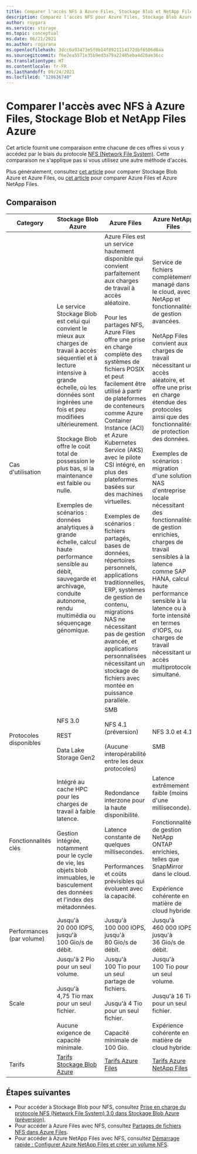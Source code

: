 ```yaml
---
title: Comparer l'accès NFS à Azure Files, Stockage Blob et NetApp Files Azure
description: Comparez l'accès NFS pour Azure Files, Stockage Blob Azure et NetApp Files Azure.
author: roygara
ms.service: storage
ms.topic: conceptual
ms.date: 06/21/2021
ms.author: rogarana
ms.openlocfilehash: 3dcc0a93473e5f0b14f8921114172dbf6506d8aa
ms.sourcegitcommit: f6e2ea5571e35b9ed3a79a22485eba4d20ae36cc
ms.translationtype: HT
ms.contentlocale: fr-FR
ms.lasthandoff: 09/24/2021
ms.locfileid: "128636740"
---
```

# <a name="compare-access-to-azure-files-blob-storage-and-azure-netapp-files-with-nfs"></a>Comparer l'accès avec NFS à Azure Files, Stockage Blob et NetApp Files Azure

Cet article fournit une comparaison entre chacune de ces offres si vous y accédez par le biais du protocole [NFS (Network File System)](https://en.wikipedia.org/wiki/Network_File_System). Cette comparaison ne s'applique pas si vous utilisez une autre méthode d'accès.

Plus généralement, consultez [cet article](storage-introduction.md) pour comparer Stockage Blob Azure et Azure Files, ou [cet article](../files/storage-files-netapp-comparison.md) pour comparer Azure Files et Azure NetApp Files.

## <a name="comparison"></a>Comparaison

|Category  |Stockage Blob Azure  |Azure Files  |Azure NetApp Files  |
|---------|---------|---------|---------|
|Cas d'utilisation     |Le service Stockage Blob est celui qui convient le mieux aux charges de travail à accès séquentiel et à lecture intensive à grande échelle, où les données sont ingérées une fois et peu modifiées ultérieurement.<br></br>Stockage Blob offre le coût total de possession le plus bas, si la maintenance est faible ou nulle.<br></br>Exemples de scénarios : données analytiques à grande échelle, calcul haute performance sensible au débit, sauvegarde et archivage, conduite autonome, rendu multimédia ou séquençage génomique.         |Azure Files est un service hautement disponible qui convient parfaitement aux charges de travail à accès aléatoire.<br></br>Pour les partages NFS, Azure Files offre une prise en charge complète des systèmes de fichiers POSIX et peut facilement être utilisé à partir de plateformes de conteneurs comme Azure Container Instance (ACI) et Azure Kubernetes Service (AKS) avec le pilote CSI intégré, en plus des plateformes basées sur des machines virtuelles.<br></br>Exemples de scénarios : fichiers partagés, bases de données, répertoires personnels, applications traditionnelles, ERP, systèmes de gestion de contenu, migrations NAS ne nécessitant pas de gestion avancée, et applications personnalisées nécessitant un stockage de fichiers avec montée en puissance parallèle.         |Service de fichiers complètement managé dans le cloud, avec NetApp et fonctionnalités de gestion avancées.<br></br>NetApp Files convient aux charges de travail nécessitant un accès aléatoire, et offre une prise en charge étendue des protocoles ainsi que des fonctionnalités de protection des données.<br></br>Exemples de scénarios : migration d'une solution NAS d'entreprise locale nécessitant des fonctionnalités de gestion enrichies, charges de travail sensibles à la latence comme SAP HANA, calcul haute performance sensible à la latence ou à forte intensité en termes d'IOPS, ou charges de travail nécessitant un accès multiprotocole simultané.         |
|Protocoles disponibles     |NFS 3.0<br></br>REST<br></br>Data Lake Storage Gen2         |SMB<br><br>NFS 4.1 (préversion)<br></br> (Aucune interopérabilité entre les deux protocoles)         |NFS 3.0 et 4.1<br></br>SMB         |
|Fonctionnalités clés     | Intégré au cache HPC pour les charges de travail à faible latence. <br> </br> Gestion intégrée, notamment pour le cycle de vie, les objets blob immuables, le basculement des données et l'index des métadonnées.         | Redondance interzone pour la haute disponibilité. <br></br> Latence constante de quelques millisecondes. <br></br>Performances et coûts prévisibles qui évoluent avec la capacité.         |Latence extrêmement faible (moins d'une milliseconde).<br></br>Fonctionnalités de gestion NetApp ONTAP enrichies, telles que SnapMirror dans le cloud.<br></br>Expérience cohérente en matière de cloud hybride.         |
|Performances (par volume)     |Jusqu'à 20 000 IOPS, jusqu'à 100 Gio/s de débit.         |Jusqu'à 100 000 IOPS, jusqu'à 80 Gio/s de débit.         |Jusqu'à 460 000 IOPS, jusqu'à 36 Gio/s de débit.         |
|Scale     | Jusqu'à 2 Pio pour un seul volume. <br></br> Jusqu'à 4,75 Tio max pour un seul fichier.<br></br>Aucune exigence de capacité minimale.         |Jusqu'à 100 Tio pour un seul partage de fichiers.<br></br>Jusqu'à 4 Tio pour un seul fichier.<br></br>Capacité minimale de 100 Gio.         |Jusqu'à 100 Tio pour un seul volume.<br></br>Jusqu'à 16 Tio pour un seul fichier.<br></br>Expérience cohérente en matière de cloud hybride.         |
|Tarifs     |[Tarifs Stockage Blob Azure](https://azure.microsoft.com/pricing/details/storage/blobs/)         |[Tarifs Azure Files](https://azure.microsoft.com/pricing/details/storage/files/)         |[Tarifs Azure NetApp Files](https://azure.microsoft.com/pricing/details/netapp/)         |

## <a name="next-steps"></a>Étapes suivantes

- Pour accéder à Stockage Blob pour NFS, consultez [Prise en charge du protocole NFS (Network File System) 3.0 dans Stockage Blob Azure (préversion)](../blobs/network-file-system-protocol-support.md).
- Pour accéder à Azure Files avec NFS, consultez [Partages de fichiers NFS dans Azure Files](../files/files-nfs-protocol.md).
- Pour accéder à Azure NetApp Files avec NFS, consultez [Démarrage rapide : Configurer Azure NetApp Files et créer un volume NFS](../../azure-netapp-files/azure-netapp-files-quickstart-set-up-account-create-volumes.md).
